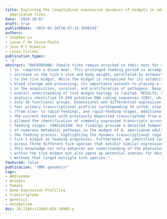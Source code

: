 ```yaml
---
title: Exploring the longitudinal expression dynamics of midguts in adult female  Amblyomma
  americanum ticks.
date: '2024-10-01'
draft: true
publishDate: '2025-01-26T16:57:14.299834Z'
authors:
- Stephen Lu
- Lucas C de Sousa-Paula
- Jose M C Ribeiro
- Lucas Tirloni
publication_types:
- '2'
abstract: "BACKGROUND: Female ticks remain attached to their host for multiple days\
  \ to  complete a blood meal. This prolonged feeding period is accompanied by a significant\
  \ increase in the tick's size and body weight, paralleled by noteworthy changes\
  \ to the tick midgut. While the midgut is recognized for its established role in\
  \ blood storage and processing, its importance extends to playing a crucial role\
  \ in the acquisition, survival, and proliferation of pathogens. Despite this, our\
  \ overall understanding of tick midgut biology is limited. RESULTS: Our transcriptome\
  \ analysis identified 15,599 putative DNA coding sequences (CDS), which were classified\
  \ into 26 functional groups. Dimensional and differential expression analyses revealed\
  \ four primary transcriptional profiles corresponding to unfed, slow-feeding, transitory\
  \ (from slow- to rapid-feeding), and rapid-feeding stages. Additionally, comparing\
  \ the current dataset with previously deposited transcriptome from other tick species\
  \ allowed the identification of commonly expressed transcripts across different\
  \ feeding stages. CONCLUSION: Our findings provide a detailed temporal resolution\
  \ of numerous metabolic pathways in the midgut of A. americanum adult females throughout\
  \ the feeding process, highlighting the dynamic transcriptional regulation of the\
  \ tick's midgut as feeding progresses. Furthermore, we identified conserved transcripts\
  \ across three different tick species that exhibit similar expression patterns.\
  \ This knowledge not only enhances our understanding of the physiological processes\
  \ within the tick midgut but also opens up potential avenues for developing control\
  \ methods that target multiple tick species."
featured: false
publication: '*BMC genomics*'
tags:
- Amblyomma
- Animals
- Female
- Gene Expression Profiling
- Transcriptome
- genetics
- metabolism
doi: 10.1186/s12864-024-10905-y
---
```


